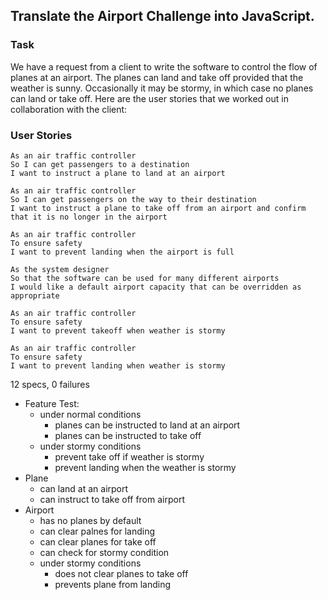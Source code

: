 ## Translate the Airport Challenge into JavaScript.

### Task

We have a request from a client to write the software to control the flow of planes at an airport. The planes can land and take off provided that the weather is sunny. Occasionally it may be stormy, in which case no planes can land or take off. Here are the user stories that we worked out in collaboration with the client:

### User Stories
```
As an air traffic controller 
So I can get passengers to a destination 
I want to instruct a plane to land at an airport

As an air traffic controller 
So I can get passengers on the way to their destination 
I want to instruct a plane to take off from an airport and confirm that it is no longer in the airport

As an air traffic controller 
To ensure safety 
I want to prevent landing when the airport is full 

As the system designer
So that the software can be used for many different airports
I would like a default airport capacity that can be overridden as appropriate

As an air traffic controller 
To ensure safety 
I want to prevent takeoff when weather is stormy 

As an air traffic controller 
To ensure safety 
I want to prevent landing when weather is stormy 
```


12 specs, 0 failures

* Feature Test:
    * under normal conditions
        * planes can be instructed to land at an airport
        * planes can be instructed to take off
    * under stormy conditions
        * prevent take off if weather is stormy
        * prevent landing when the weather is stormy
* Plane
    * can land at an airport
    * can instruct to take off from airport
* Airport
    * has no planes by default
    * can clear palnes for landing
    * can clear planes for take off
    * can check for stormy condition
    * under stormy conditions
        * does not clear planes to take off
        * prevents plane from landing
        